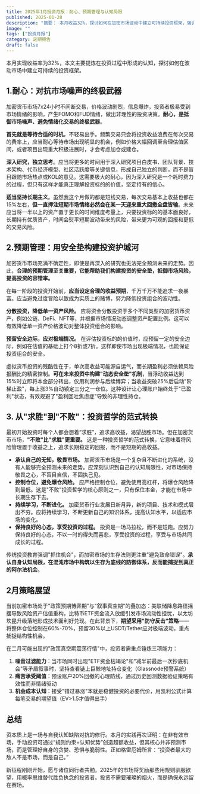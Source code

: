 ```yaml
---
title: 2025年1月投资月报：耐心、预期管理与认知局限
published: 2025-01-28
description: "摘要： 本月收益32%，探讨如何在加密市场波动中建立可持续投资框架，强调耐心、预期管理与不败哲学，从短期交易转向长期主义，构建风险可控的收益体系。"
image: ""
tags: ["投资月报"]
category: 定期报告
draft: false
---
```


本月实现收益率为32%，本文主要提炼在投资过程中形成的认知，探讨如何在波动市场中建立可持续的投资框架。

## 1.耐心：对抗市场噪声的终极武器

加密货币市场7x24小时不间断交易，价格波动剧烈，信息爆炸，投资者极易受到市场情绪的影响，产生FOMO和FUD情绪，做出非理性的投资决策。**耐心，是抵御市场噪声、避免情绪化交易的终极武器**。

**首先就是等待合适的时机**，不轻易出手。频繁交易只会将投资收益浪费在每次交易的费率上，应当耐心等待市场出现明显的机会，例如价格大幅回调至合理估值区间，或者项目出现重大积极进展时，才会考虑加仓或建仓。

**深入研究，独立思考**。应当将更多的时间用于深入研究项目白皮书、团队背景、技术架构、代币经济模型、社区活跃度等关键信息，形成自己独立的判断，而不是盲目跟随市场热点或KOL的意见。这需要极大的耐心，因为深入研究是一个耗时费力的过程，但只有这样才能真正理解投资标的的价值，坚定持有的信心。

**适当坚持长期主义**。虽然我这个月做的都是短线交易，每次交易基本上收益也都在15%左右，**但一直押注短期市场情绪必然会在某一天迎来重大回撤全盘皆输**。未来应当将一半以上的资产置于更长的时间维度考量上，只要投资标的的基本面良好，长期持有优质资产，时间会熨平短期波动带来的风险，带来更为可观的回报和更低的交易风险。

## 2.预期管理：**用安全垫构建投资护城河**

加密货币市场充满不确定性，即使是再深入的研究也无法完全预测未来的走势。因此，**合理的预期管理至关重要，它能帮助我们构建投资的安全垫，抵御市场风险，提高投资的容错率。**

在每一阶段的投资开始前，**应当设定合理的收益预期**，千万千万不能追求一夜暴富。应当避免过度冒险以致成为实质上的赌博，努力降低投资组合的波动性。

**分散投资，降低单一资产风险。** 应将资金分散投资于多个不同类型的加密货币资产，例如公链、DeFi、NFT等，并根据市场情况动态调整资产配置比例。这可以有效降低单一资产价格波动对整体投资组合的影响。

**预留安全边际，应对极端情况。** 在评估投资标的的价值时，应预留一定的安全边际，例如在估值的基础上打个8折或7折。这样即使市场出现极端情况，也能保证投资组合的安全。

虚拟货币投资的残酷性在于，单次高收益可能源自运气，而长期盈利必须依赖风险报酬比的精密控制。**可在未来投资中构建"动态安全垫"机制**，当浮动收益达到15%时立即将本金部分转出，仅用利润参与后续博弈；当收益突破25%后启动"阶梯止盈"，每上涨3%自动锁定三分之一仓位。这种设计让心理账户始终处于"已盈利"状态，有效规避了"盈利回吐焦虑症"导致的非理性持仓。

## **3. 从"求胜"到"不败"：投资哲学的范式转换**

最初开始投资时每个人都会想着“求胜”，追求高收益，渴望战胜市场。但在加密货币市场，**"不败"比"求胜"更重要。** 这是一种投资哲学的范式转换，它意味着将风险管理置于收益之上，追求长期稳定的回报，而不是短期的高收益。

- **承认自己的无知，敬畏市场。** 加密货币市场是一个复杂且不断进化的系统，没有人能够完全预测未来的走势。应深刻认识到自己的认知局限性，对市场保持敬畏之心，不盲目自信，不固执己见。
- **控制仓位，避免爆仓风险。** 应严格控制仓位，避免使用高杠杆，将爆仓风险降到最低。这是"不败"投资哲学的核心原则之一，只有保住本金，才能在市场中长期生存下去。
- **持续学习，不断进化。** 加密货币行业发展日新月异，新的项目、技术和模式层出不穷。应将持续学习，不断更新自己的知识体系，提高认知水平，以适应市场的变化。
- **保持良好的心态，享受投资的过程。** 投资是一场马拉松，而不是短跑。应努力保持良好的心态，不以一时的得失而喜悲，享受投资的过程，享受与市场共同成长的过程。

传统投资教育强调"抓住机会"，而加密市场的生存法则更注重"避免致命错误"。**承认自身认知局限，在混沌市场中构筑以生存为底线的防御体系，反而能捕捉到真正的阿尔法机会**。

## 2月策略展望

当前加密市场处于"政策预期博弈期"与"叙事真空期"的叠加态：美联储降息路径摇摆导致风险资产估值重构，比特币ETF资金流入放缓引发市场流动性担忧，以太坊坎昆升级落地形成技术面利好兑现。在此背景下，**期望采用"防守反击"策略**——将整体仓位控制在60%-70%，预留30%以上USDT/Tether应对极端波动，重点捕捉结构性机会。

在二月可能出现的"政策真空期震荡行情"中，投资者需重点锤炼三项能力：

1. **噪音过滤能力**：当市场同时出现"ETF资金枯竭论"和"减半前最后一次抄底机会"等矛盾叙事时，坚持查看链上巨鲸地址持仓变化（Glassnode预警系统）
2. **痛苦承受阈值**：预设账户20%回撤的心理防线，通过历史回测数据验证策略有效性而非情绪驱动
3. **机会成本认知**：接受"错过暴涨"本就是稳健投资的必要代价，用凯利公式计算每笔交易的期望值（EV>1.5才值得出手）

## 总结

资本质上是一场与自我认知缺陷对抗的修行。本月的实践再次证明：在非有效市场，手动投资可通过“规则约束+认知优势”创造超额收益，但其核心并非预测市场，而是管理好自身的贪婪、恐惧与脆弱性。正如格雷厄姆所言：“投资者最大的敌人不是市场，而是自己。”

新征程刚刚开始，愿与诸位同行者共勉。2025年的市场将奖励那些用规则驯服欲望，用概率思维替代胜负执念的投资者。投资不需要璀璨的烟火，而是确保永远留在赛场。